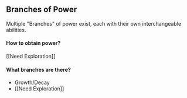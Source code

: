 ## Branches of Power
Multiple "Branches" of power exist, each with their own interchangeable abilities. 

#### How to obtain power?
[[Need Exploration]]
#### What branches are there?
- Growth/Decay
- [[Need Exploration]]
